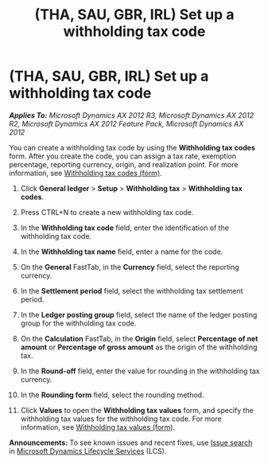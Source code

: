 ﻿---
title: (THA, SAU, GBR, IRL) Set up a withholding tax code
TOCTitle: (THA, SAU, GBR, IRL) Set up a withholding tax code
ms:assetid: 9850397e-bc51-4361-88a9-9d6adad712c2
ms:mtpsurl: https://technet.microsoft.com/en-us/library/Hh209416(v=AX.60)
ms:contentKeyID: 36058676
ms.date: 04/18/2014
mtps_version: v=AX.60
f1_keywords:
- Thailand
- withholding tax code
---

# (THA, SAU, GBR, IRL) Set up a withholding tax code 


_**Applies To:** Microsoft Dynamics AX 2012 R3, Microsoft Dynamics AX 2012 R2, Microsoft Dynamics AX 2012 Feature Pack, Microsoft Dynamics AX 2012_

You can create a withholding tax code by using the **Withholding tax codes** form. After you create the code, you can assign a tax rate, exemption percentage, reporting currency, origin, and realization point. For more information, see [Withholding tax codes (form)](https://technet.microsoft.com/en-us/library/aa585361\(v=ax.60\)).

1.  Click **General ledger** \> **Setup** \> **Withholding tax** \> **Withholding tax codes**.

2.  Press CTRL+N to create a new withholding tax code.

3.  In the **Withholding tax code** field, enter the identification of the withholding tax code.

4.  In the **Withholding tax name** field, enter a name for the code.

5.  On the **General** FastTab, in the **Currency** field, select the reporting currency.

6.  In the **Settlement period** field, select the withholding tax settlement period.

7.  In the **Ledger posting group** field, select the name of the ledger posting group for the withholding tax code.

8.  On the **Calculation** FastTab, in the **Origin** field, select **Percentage of net amount** or **Percentage of gross amount** as the origin of the withholding tax.

9.  In the **Round-off** field, enter the value for rounding in the withholding tax currency.

10. In the **Rounding form** field, select the rounding method.

11. Click **Values** to open the **Withholding tax values** form, and specify the withholding tax values for the withholding tax code. For more information, see [Withholding tax values (form)](https://technet.microsoft.com/en-us/library/aa615586\(v=ax.60\)).

  
**Announcements:** To see known issues and recent fixes, use [Issue search](http://go.microsoft.com/fwlink/?linkid=389258) in [Microsoft Dynamics Lifecycle Services](http://go.microsoft.com/fwlink/?linkid=306505) (LCS).

